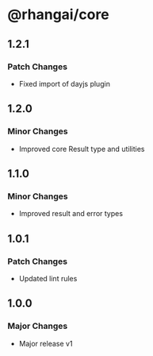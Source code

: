 # @rhangai/core

## 1.2.1

### Patch Changes

- Fixed import of dayjs plugin

## 1.2.0

### Minor Changes

- Improved core Result type and utilities

## 1.1.0

### Minor Changes

- Improved result and error types

## 1.0.1

### Patch Changes

- Updated lint rules

## 1.0.0

### Major Changes

- Major release v1
